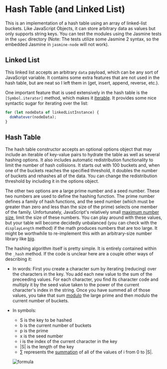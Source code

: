 # Hash Table (and Linked List)

This is an implementation of a hash table using an array of linked-list buckets. Like JavaScript Objects, it can store arbitrary data as values but only supports string keys. You can test the modules using the Jasmine tests in the `spec` directory (Note: The tests utilize some Jasmine 2 syntax, so the embedded Jasmine in `jasmine-node` will not work).

## Linked List

This linked list accepts an arbitrary `data` payload, which can be any sort of JavaScript variable. It contains some extra features that are not used in the hash table, but are neat so I left them in (get, insert, append, reverse, etc.).

One important feature that is used extensively in the hash table is the `[Symbol.iterator]` method, which makes it [iterable](http://javascript.info/iterable). It provides some nice syntactic sugar for iterating over the list:

```js
for (let nodeData of linkedListInstance) {
  doWhatever(nodeData);
}
```

## Hash Table

The hash table constructor accepts an optional options object that may include an iterable of key-value pairs to hydrate the table as well as several hashing options. It also includes automatic redistribution functionality to limit the number of hash collisions. It starts out with 100 buckets and, when one of the buckets reaches the specified threshold, it doubles the number of buckets and rehashes all of the data. You can change the redistribution threshold by including it in the options object.

The other two options are a large prime number and a seed number. These two numbers are used to define the hashing function. The prime number defines a family of hash functions, and the seed number (which must be greater than zero and less than the size of the prime) selects one member of the family. Unfortunately, JavaScript's relatively small [maximum number size](https://stackoverflow.com/questions/307179/what-is-javascripts-highest-integer-value-that-a-number-can-go-to-without-losin), limit the size of these numbers. You can play around with these values, but your table will become decidedly unbalanced (you can check with the `displayLength` method) if the math produces numbers that are too large. It might be worthwhile to re-implement this with an arbitrary-size number library like [big](https://github.com/MikeMcl/big.js).

The hashing algorithm itself is pretty simple. It is entirely contained within the `_hash` method. If the code is unclear here are a couple other ways of describing it:

* In words: First you create a character sum by iterating (reducing) over the characters in the key. You add each new value to the sum of the preceeding values. For each character, you find its character code and multiply it by the seed value taken to the power of the current character's index in the string. Once you have summed all of those values, you take that sum [modulo](https://en.wikipedia.org/wiki/Modulo_operation) the large prime and then modulo the current number of buckets.
* In symbols:

  * S is the key to be hashed
  * b is the current number of buckets
  * p is the prime
  * x is the seed number
  * i is the index of the current character in the key
  * |S| is the length of the key
  * ∑ represents the [summation](https://en.wikipedia.org/wiki/Summation#Capital-sigma_notation) of all of the values of i from 0 to |S|.

  ![formula](https://i.imgur.com/Cq4B4sb.png)
